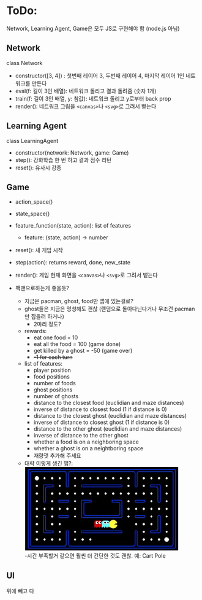 # ToDo:

Network, Learning Agent, Game은 모두 JS로 구현해야 함 (node.js 아님)

## Network

class Network

- constructor([3, 4]) : 첫번째 레이어 3, 두번째 레이어 4, 마지막 레이어 1인 네트워크를 만든다
- eval(f: 길이 3인 배열): 네트워크 돌리고 결과 돌려줌 (숫자 1개)
- train(f: 길이 3인 배열, y: 참값): 네트워크 돌리고 y로부터 back prop
- render(): 네트워크 그림을 `<canvas>`나 `<svg>`로 그려서 뱉는다



## Learning Agent

class LearningAgent

- constructor(network: Network, game: Game)
- step(): 강화학습 한 번 하고 결과 점수 리턴
- reset(): 유사시 강종



## Game

- action_space()
- state_space()
- feature_function(state, action): list of features
  - feature: (state, action) -> number
- reset(): 새 게임 시작
- step(action): returns reward, done, new_state
- render(): 게임 현재 화면을 `<canvas>`나 `<svg>`로 그려서 뱉는다

- 팩맨으로하는게 좋을듯?
  - 지금은 pacman, ghost, food만 맵에 있는걸로?
  - ghost들은 지금은 멍청해도 괜찮 (랜덤으로 돌아다닌다거나 무조건 pacman만 잡을려 하거나)
    - 2마리 정도?
  - rewards:
    - eat one food = 10
    - eat all the food = 100 (game done)
    - get killed by a ghost = -50 (game over)
    - ~~-1 for each turn~~
  - list of features:
    - player position
    - food positions
    - number of foods
    - ghost positions
    - number of ghosts
    - distance to the closest food (euclidian and maze distances)
    - inverse of distance to closest food (1 if distance is 0)
    - distance to the closest ghost (euclidian and maze distances)
    - inverse of distance to closest ghost (1 if distance is 0)
    - distance to the other ghost (euclidian and maze distances)
    - inverse of distance to the other ghost
    - whether a food is on a neighboring space
    - whether a ghost is on a neightboring space
    - 재량껏 추가해 주세요
  - 대략 이렇게 생긴 맵?:\
![alt text](https://github.com/SNU-HCIL/CHI-SGC-2019/blob/master/img/map.JPG)\
-시간 부족할거 같으면 훨씬 더 간단한 것도 괜찮. 예: Cart Pole

## UI

위에 빼고 다
